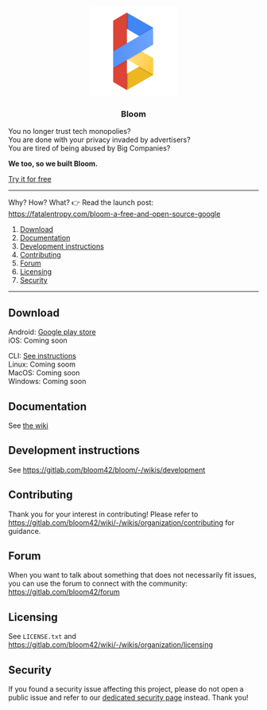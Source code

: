 <p align="center">
  <img alt="bloom logo" src="assets/icons/bloom_256.png" height="180" />
  <h3 align="center">Bloom</h3>
  <!-- <p align="center">Empowering people with open technologies 🌍 (Android, IOS, Linux, MacOS, Windows, Server, Website)</p> -->
</p>

You no longer trust tech monopolies?<br/>
You are done with your privacy invaded by advertisers? <br/>
You are tired of being abused by Big Companies?

**We too, so we built Bloom.**

[Try it for free](https://bloom.sh/download)

--------

Why? How? What? 👉 Read the launch post: https://fatalentropy.com/bloom-a-free-and-open-source-google

1. [Download](#download)
2. [Documentation](#documentation)
3. [Development instructions](#development-instructions)
4. [Contributing](#contributing)
5. [Forum](#contributing)
6. [Licensing](#licensing)
7. [Security](#security)

--------

## Download

Android: [Google play store](https://play.google.com/store/apps/details?id=com.bloom42.bloomx) <br/>
iOS: Coming soon

CLI: [See instructions](https://help.bloom.sh/en/article/how-to-install-the-command-line-client-b9350j) <br />
Linux: Coming soom <br/>
MacOS: Coming soon <br/>
Windows: Coming soon

## Documentation

See [the wiki](https://gitlab.com/bloom42/bloom/-/wikis)


## Development instructions

See https://gitlab.com/bloom42/bloom/-/wikis/development


## Contributing

Thank you for your interest in contributing! Please refer to
https://gitlab.com/bloom42/wiki/-/wikis/organization/contributing for guidance.


## Forum

When you want to talk about something that does not necessarily fit issues, you can use the forum
to connect with the community: https://gitlab.com/bloom42/forum

## Licensing

See `LICENSE.txt` and https://gitlab.com/bloom42/wiki/-/wikis/organization/licensing


## Security

If you found a security issue affecting this project, please do not open a public issue and refer to our
[dedicated security page](https://bloom.sh/security) instead. Thank you!
